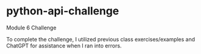 # python-api-challenge
 Module 6 Challenge

 To complete the challenge, I utilized previous class exercises/examples and ChatGPT for assistance when I ran into errors. 
